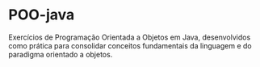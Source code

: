 # POO-java
Exercícios de Programação Orientada a Objetos em Java, desenvolvidos como prática para consolidar conceitos fundamentais da linguagem e do paradigma orientado a objetos.

